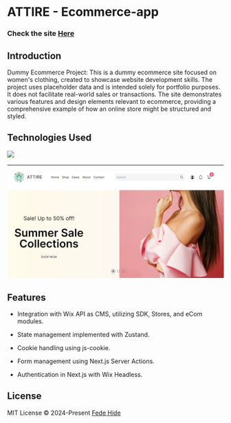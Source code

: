 # ATTIRE - Ecommerce-app

### Check the site [Here](https://attire-ecommerce-app.vercel.app/ " Attire - ecommerce-app")

## Introduction
Dummy Ecommerce Project: This is a dummy ecommerce site focused on women's clothing, created to showcase website development skills. The project uses placeholder data and is intended solely for portfolio purposes. It does not facilitate real-world sales or transactions. The site demonstrates various features and design elements relevant to ecommerce, providing a comprehensive example of how an online store might be structured and styled.

## Technologies Used
<div>
	<a href="https://skillicons.dev">
		<img src="https://skillicons.dev/icons?i=nextjs,ts,tailwind,sass" />
	</a>
</div>

------------


[![attire-ecommerce-app-ss.webp](https://raw.githubusercontent.com/FedeHide/attire-ecommerce-app/main/public/assets/attire-ecommerce-app-ss.webp)](https://attire-ecommerce-app.vercel.app/)

## Features

- Integration with Wix API as CMS, utilizing SDK, Stores, and eCom modules.

- State management implemented with Zustand.

- Cookie handling using js-cookie.

- Form management using Next.js Server Actions.

- Authentication in Next.js with Wix Headless.

## License

MIT License © 2024-Present [Fede Hide](https://github.com/FedeHide)
